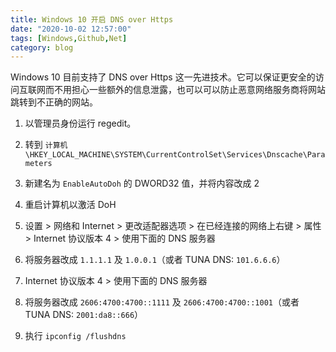 ```yaml
---
title: Windows 10 开启 DNS over Https
date: "2020-10-02 12:57:00"
tags: [Windows,Github,Net]
category: blog
---
```

Windows 10 目前支持了 DNS over Https 这一先进技术。它可以保证更安全的访问互联网而不用担心一些额外的信息泄露，也可以可以防止恶意网络服务商将网站跳转到不正确的网站。

<!-- more -->

1. 以管理员身份运行 regedit。

2. 转到 `计算机\HKEY_LOCAL_MACHINE\SYSTEM\CurrentControlSet\Services\Dnscache\Parameters`

3. 新建名为 `EnableAutoDoh` 的 DWORD32 值，并将内容改成 2

4. 重启计算机以激活 DoH

5. 设置 > 网络和 Internet > 更改适配器选项 > 在已经连接的网络上右键 > 属性 > Internet 协议版本 4 > 使用下面的 DNS 服务器

6. 将服务器改成 `1.1.1.1` 及 `1.0.0.1`（或者 TUNA DNS: `101.6.6.6`）

7. Internet 协议版本 4 > 使用下面的 DNS 服务器

8. 将服务器改成 `2606:4700:4700::1111` 及 `2606:4700:4700::1001`（或者 TUNA DNS: `2001:da8::666`）

9. 执行 `ipconfig /flushdns`
